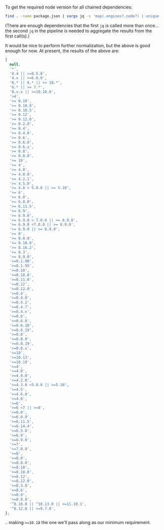To get the required node version for all chained dependencies:

```sh
find . -name package.json | xargs jq -s 'map(.engines?.node?) | unique' | jq -s 'flatten | unique'
```

(There are enough dependencies that the first `jq` is called more than once...
the second `jq` in the pipeline is needed to aggregate the results from the
first call(s).)

It would be nice to perform further normalization, but the above is good enough
for now. At present, the results of the above are:

```javascript
[
  null,
  '*',
  '0.4 || >=0.5.8',
  '4.x || >=6.0.0',
  '6.* || 8.* || >= 10.*',
  '6.* || >= 7.*',
  '8.x.x || >=10.10.0',
  '>4',
  '>= 0.10',
  '>= 0.10.0',
  '>= 0.10.5',
  '>= 0.12',
  '>= 0.12.0',
  '>= 0.2.0',
  '>= 0.4',
  '>= 0.4.0',
  '>= 0.6',
  '>= 0.6.0',
  '>= 0.6.x',
  '>= 0.8',
  '>= 0.8.0',
  '>= 10',
  '>= 4',
  '>= 4.0',
  '>= 4.0.0',
  '>= 4.2.1',
  '>= 4.5.0',
  '>= 4.8 < 5.0.0 || >= 5.10',
  '>= 6',
  '>= 6.0',
  '>= 6.0.0',
  '>= 6.11.5',
  '>= 6.9',
  '>= 6.9.0',
  '>= 6.9.0 < 7.0.0 || >= 8.9.0',
  '>= 6.9.0 <7.0.0 || >= 8.9.0',
  '>= 6.9.0 || >= 8.9.0',
  '>= 8',
  '>= 8.0.0',
  '>= 8.10.0',
  '>= 8.16.2',
  '>= 8.3',
  '>= 8.9.0',
  '>=0.1.90',
  '>=0.1.95',
  '>=0.10',
  '>=0.10.0',
  '>=0.11.0',
  '>=0.12',
  '>=0.12.0',
  '>=0.4',
  '>=0.4.0',
  '>=0.4.2',
  '>=0.4.7',
  '>=0.4.x',
  '>=0.6',
  '>=0.6.0',
  '>=0.6.10',
  '>=0.6.19',
  '>=0.8',
  '>=0.8.0',
  '>=0.8.19',
  '>=0.8.x',
  '>=10',
  '>=10.13',
  '>=10.18',
  '>=4',
  '>=4.0',
  '>=4.0.0',
  '>=4.2.0',
  '>=4.3.0 <5.0.0 || >=5.10',
  '>=4.5',
  '>=4.6.0',
  '>=4.8',
  '>=6',
  '>=6 <7 || >=8',
  '>=6.0',
  '>=6.0.0',
  '>=6.11.5',
  '>=6.14.4',
  '>=6.5.0',
  '>=6.9',
  '>=6.9.0',
  '>=7',
  '>=7.0.0',
  '>=8',
  '>=8.0',
  '>=8.0.0',
  '>=8.10',
  '>=8.10.0',
  '>=8.12',
  '>=8.12.0',
  '>=8.3.0',
  '>=8.6',
  '>=8.9',
  '>=8.9.0',
  '^8.10.0 || ^10.13.0 || >=11.10.1',
  '^8.12.0 || >=9.7.0',
];
```

.. making `>=10.18` the one we'll pass along as our minimum requirement.
